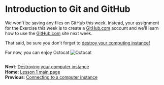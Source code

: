 # Introduction to Git and GitHub

We won't be saving any files on GitHub this week.
Instead, your assignment for the Exercise this week is to create a [GitHub.com](https://www.github.com) account and we'll learn how to use the [GitHub.com](https://www.github.com) site next week.

That said, be sure you don't forget to [destroy your computing instance!](destroy-instance.md)

For now, you can enjoy Octocat
![Octocat](https://camo.githubusercontent.com/4516a586e5a1c582f9eafc753344204ef9eda9f0/68747470733a2f2f662e636c6f75642e6769746875622e636f6d2f6173736574732f37323931392f3338313630392f30636637626537302d613565332d313165322d383934332d3661633761393533663236642e6a7067)

## 
**Next**: [Destroying your computer instance](destroy-instance.md)<br/>
**Home**: [Lesson 1 main page](https://github.com/Python-for-geo-people/Lesson-1-Course-Environment/)<br/>
**Previous**: [Connecting to a computer instance](connect-to-instance.md)
